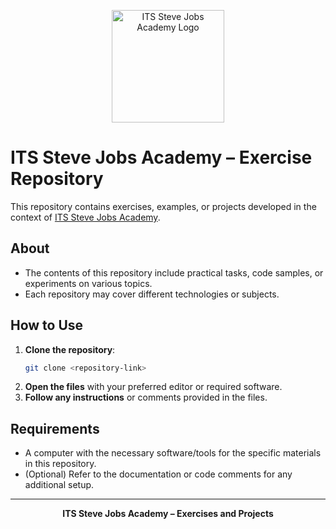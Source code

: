 <p align="center">
  <img src="https://i.imgur.com/oxaVJiK.png" alt="ITS Steve Jobs Academy Logo" width="180">
</p>

# ITS Steve Jobs Academy – Exercise Repository

This repository contains exercises, examples, or projects developed in the context of [ITS Steve Jobs Academy](https://www.stevejobs.academy/).

## About

- The contents of this repository include practical tasks, code samples, or experiments on various topics.
- Each repository may cover different technologies or subjects.

## How to Use

1. **Clone the repository**:
    ```bash
    git clone <repository-link>
    ```
2. **Open the files** with your preferred editor or required software.
3. **Follow any instructions** or comments provided in the files.

## Requirements

- A computer with the necessary software/tools for the specific materials in this repository.
- (Optional) Refer to the documentation or code comments for any additional setup.

---

<p align="center">
  <b>ITS Steve Jobs Academy – Exercises and Projects</b>
</p>
